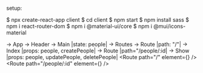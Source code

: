setup:

$ npx create-react-app client
$ cd client
$ npm start
$ npm install sass
$ npm i react-router-dom
$ npm i @material-ui/core
$ npm i @mui/icons-material

-> App
  -> Header
  -> Main |state: people|
    -> Routes
      -> Route |path: "/"|
        -> Index |props: people, createPeople|
      -> Route |path="/people/:id|
        -> Show |props: people, updatePeople, deletePeople|
         <Route path="/" element={<People />} />
        <Route path="/people/:id" element={<Show />} />